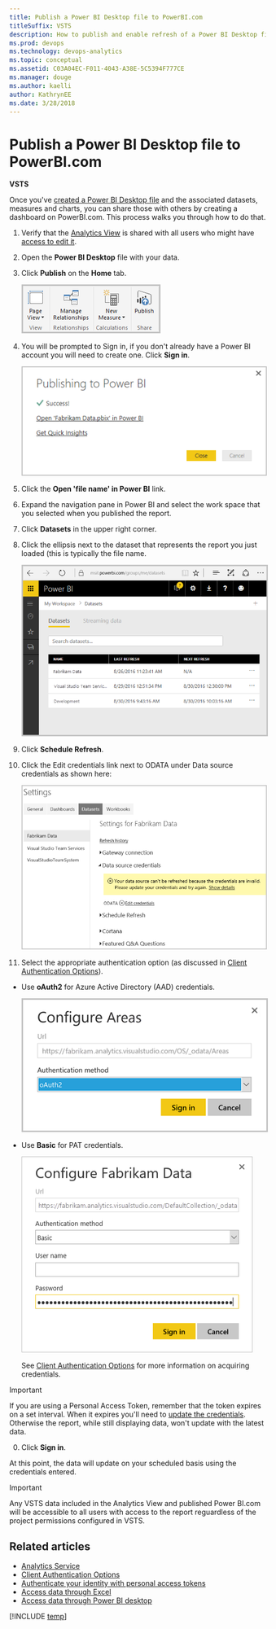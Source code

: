 ```yaml
---
title: Publish a Power BI Desktop file to PowerBI.com  
titleSuffix: VSTS 
description: How to publish and enable refresh of a Power BI Desktop file to PowerBI.com that uses the Analytics Service for VSTS 
ms.prod: devops
ms.technology: devops-analytics
ms.topic: conceptual
ms.assetid: C03A04EC-F011-4043-A38E-5C5394F777CE 
ms.manager: douge
ms.author: kaelli
author: KathrynEE
ms.date: 3/28/2018
---
```


# Publish a Power BI Desktop file to PowerBI.com 

**VSTS**  

Once you've [created a Power BI Desktop file](access-analytics-power-bi.md) and the associated datasets, measures and charts, you can share those with others by creating a dashboard on PowerBI.com. This process walks you through how to do that. 

1. Verify that the [Analytics View](../analytics/what-are-analytics-views.md) is shared with all users who might have [access to edit it](../analytics/analytics-views-create.md).

0. Open the **Power BI Desktop** file with your data.  

0. Click **Publish** on the **Home** tab. 

    <img src="_img/publish-1.png" alt="Publish Power BI Desktop file" style="border: 2px solid #C3C3C3;" /> 

0. You will be prompted to Sign in, if you don't already have a Power BI account you will need to create one. Click **Sign in**.
  
     <img src="_img/publish-2.png" alt="Publishing successful" style="border: 1px solid #C3C3C3;" />

0. Click the **Open 'file name' in Power BI** link.

0. Expand the navigation pane in Power BI and select the work space that you selected when you published the report.  

0. Click **Datasets** in the upper right corner.

0. Click the ellipsis next to the dataset that represents the report you just loaded (this is typically the file name.   

     <img src="_img/publish-3.png" alt="Select the dataset" style="border: 2px solid #C3C3C3;" />

0. Click **Schedule Refresh**.  

0. Click the Edit credentials link next to ODATA under Data source credentials as shown here:

     <img src="_img/publish-4.png" alt="Update odata credentials" style="border: 1px solid #C3C3C3;" />

0. Select the appropriate authentication option (as discussed in [Client Authentication Options](../analytics/client-authentication-options.md)). 
* Use **oAuth2**  for Azure Active Directory (AAD) credentials.

    <img src="_img/aad-auth-power-bi.png" alt="vt" style="border: 2px solid #C3C3C3;" />
 
* Use **Basic** for PAT credentials.   

    ![Enter credentials](_img/publish-5.png)

	See [Client Authentication Options](../analytics/client-authentication-options.md) for more information on acquiring credentials.  
>[!IMPORTANT]  
>If you are using a Personal Access Token, remember that the token expires on a set interval. When it expires you'll need to [update the credentials](../analytics/client-authentication-options.md#update-credentials). Otherwise the report, while still displaying data, won't update with the latest data.

0. Click **Sign in**.  

At this point, the data will update on your scheduled basis using the credentials entered.

>[!IMPORTANT]   
>Any VSTS data included in the Analytics View and published Power BI.com will be accessible to all users with access to the report reguardless of the project permissions configured in VSTS.    




## Related articles

- [Analytics Service](index.md)  
- [Client Authentication Options](../analytics/client-authentication-options.md)
- [Authenticate your identity with personal access tokens](../../accounts/use-personal-access-tokens-to-authenticate.md)  
- [Access data through Excel](../analytics/access-analytics-excel.md)  
- [Access data through Power BI desktop](access-analytics-power-bi.md)  

[!INCLUDE [temp](../../_shared/help-support-shared.md)] 
